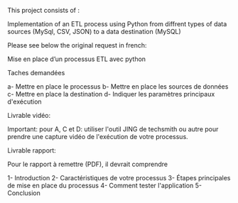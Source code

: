 This project consists of :

Implementation of an ETL process using Python from diffrent types of data sources (MySql, CSV, JSON) to a data destination (MySQL)

Please see below the original request in french: 

Mise en place d’un processus ETL avec python 

Taches demandées

a- Mettre en place le processus
b- Mettre en place les sources de données
c- Mettre en place la destination
d- Indiquer les paramètres principaux d'exécution 

Livrable vidéo:

Important: pour A, C et D: utiliser l'outil JING de techsmith ou autre pour prendre une capture vidéo de l'exécution de votre processus.

Livrable rapport:

Pour le rapport à remettre (PDF), il devrait comprendre

1- Introduction
2- Caractéristiques de votre processus
3- Étapes principales de mise en place du processus
4- Comment tester l'application
5- Conclusion
